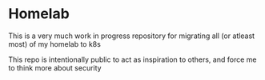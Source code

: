# Homelab
This is a very much work in progress repository for migrating all (or atleast most) of my homelab to k8s

This repo is intentionally public to act as inspiration to others, and force me to think more about security
